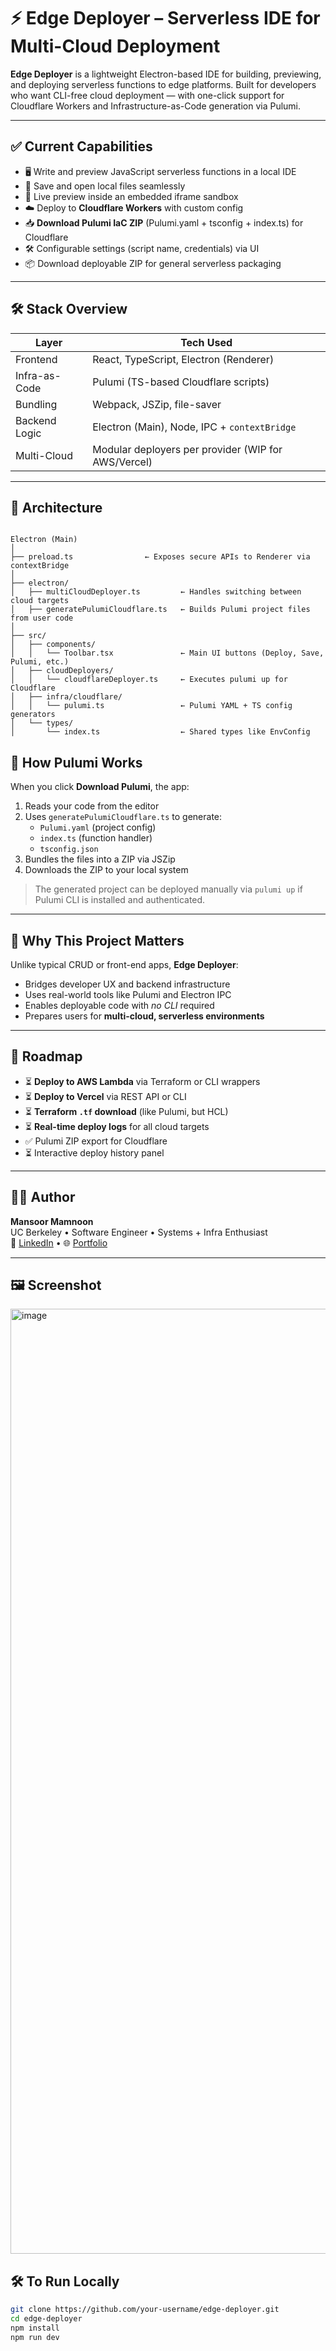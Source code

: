 # ⚡ Edge Deployer – Serverless IDE for Multi-Cloud Deployment

**Edge Deployer** is a lightweight Electron-based IDE for building, previewing, and deploying serverless functions to edge platforms. Built for developers who want CLI-free cloud deployment — with one-click support for Cloudflare Workers and Infrastructure-as-Code generation via Pulumi.

---

## ✅ Current Capabilities

- 🖥️ Write and preview JavaScript serverless functions in a local IDE
- 💾 Save and open local files seamlessly
- 🧠 Live preview inside an embedded iframe sandbox
- ☁️ Deploy to **Cloudflare Workers** with custom config
- 📥 **Download Pulumi IaC ZIP** (Pulumi.yaml + tsconfig + index.ts) for Cloudflare
- 🛠️ Configurable settings (script name, credentials) via UI
- 📦 Download deployable ZIP for general serverless packaging 

---

## 🛠️ Stack Overview

| Layer          | Tech Used                                      |
|----------------|------------------------------------------------|
| Frontend       | React, TypeScript, Electron (Renderer)         |
| Infra-as-Code  | Pulumi (TS-based Cloudflare scripts)           |
| Bundling       | Webpack, JSZip, file-saver                     |
| Backend Logic  | Electron (Main), Node, IPC + `contextBridge`   |
| Multi-Cloud    | Modular deployers per provider (WIP for AWS/Vercel) |

---

## 🧱 Architecture

```

Electron (Main)
│
├── preload.ts                ← Exposes secure APIs to Renderer via contextBridge
│
├── electron/
│   ├── multiCloudDeployer.ts         ← Handles switching between cloud targets
│   ├── generatePulumiCloudflare.ts   ← Builds Pulumi project files from user code
│
├── src/
│   ├── components/
│   │   └── Toolbar.tsx               ← Main UI buttons (Deploy, Save, Pulumi, etc.)
│   ├── cloudDeployers/
│   │   └── cloudflareDeployer.ts     ← Executes pulumi up for Cloudflare
│   ├── infra/cloudflare/
│   │   └── pulumi.ts                 ← Pulumi YAML + TS config generators
│   └── types/
│       └── index.ts                  ← Shared types like EnvConfig

```


## 🧪 How Pulumi Works

When you click **Download Pulumi**, the app:
1. Reads your code from the editor
2. Uses `generatePulumiCloudflare.ts` to generate:
   - `Pulumi.yaml` (project config)
   - `index.ts` (function handler)
   - `tsconfig.json`
3. Bundles the files into a ZIP via JSZip
4. Downloads the ZIP to your local system

> The generated project can be deployed manually via `pulumi up` if Pulumi CLI is installed and authenticated.

---

## 🧠 Why This Project Matters

Unlike typical CRUD or front-end apps, **Edge Deployer**:
- Bridges developer UX and backend infrastructure
- Uses real-world tools like Pulumi and Electron IPC
- Enables deployable code with *no CLI* required
- Prepares users for **multi-cloud, serverless environments**

---

## 🔮 Roadmap

- ⏳ **Deploy to AWS Lambda** via Terraform or CLI wrappers
- ⏳ **Deploy to Vercel** via REST API or CLI
- ⏳ **Terraform `.tf` download** (like Pulumi, but HCL)
- ⏳ **Real-time deploy logs** for all cloud targets
- ✅ Pulumi ZIP export for Cloudflare
- ⏳ Interactive deploy history panel

---

## 🧑‍💻 Author

**Mansoor Mamnoon**  
UC Berkeley • Software Engineer • Systems + Infra Enthusiast  
🔗 [LinkedIn](https://www.linkedin.com/in/mansoormamnoon) • 🌐 [Portfolio](https://mansoor-mamnoon.github.io/personal-website/)

---

## 🖼️ Screenshot

<img width="1512" alt="image" src="https://github.com/user-attachments/assets/38176360-f4c4-4157-aaf5-8663908b645b" />



## 🛠️ To Run Locally

```bash
git clone https://github.com/your-username/edge-deployer.git
cd edge-deployer
npm install
npm run dev


